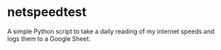 # netspeedtest
A simple Python script to take a daily reading of my internet speeds and logs them to a Google Sheet.
